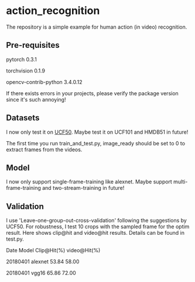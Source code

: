 action_recognition
==================
The repository is a simple example for human action (in video) recognition. 

Pre-requisites
--------------
pytorch 0.3.1

torchvision 0.1.9

opencv-contrib-python 3.4.0.12

If there exists errors in your projects, please verify the package version since it's such annoying!

Datasets
--------
I now only test it on [UCF50](http://crcv.ucf.edu/data/UCF50.php). Maybe test it on UCF101 and HMDB51 in future!

The first time you run train_and_test.py, image_ready should be set to 0 to extract frames from the videos.

Model
-----
I now only support single-frame-training like alexnet. Maybe support multi-frame-training and two-stream-training in future!

Validation
----------
I use 'Leave-one-group-out-cross-validation' following the suggestions by UCF50. For robustness, I test 10 crops with the sampled frame for the optim result. Here shows clip@hit and video@hit results. Details can be found in test.py.

Date            Model            Clip@Hit(%)            video@Hit(%)

20180401        alexnet          53.84                  58.00

20180401        vgg16            65.86                  72.00
